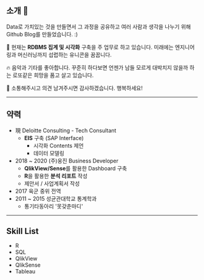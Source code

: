 
## 소개 :tada:

Data로 가치있는 것을 만들면서 그 과정을 공유하고 여러 사람과 생각을 나누기 위해 Github Blog를 만들었습니다. :)

:wrench: 현재는 **RDBMS 집계 및 시각화** 구축을 주 업무로 하고 있습니다. 미래에는 엔지니어링과 머신러닝까지 섭렵하는 유니콘을 꿈꿉니다.

:fire: 음악과 기타를 좋아합니다. 꾸준히 하다보면 언젠가 남들 모르게 대박치지 않을까 하는 로또같은 희망을 품고 살고 있습니다.

:pencil: 소통해주시고 의견 남겨주시면 감사하겠습니다. 행복하세요!

---

## 약력
- 現 Deloitte Consulting - Tech Consultant
    - **EIS** 구축 (SAP Interface)
        - 시각화 Contents 제언 
        - 데이터 모델링
- 2018 ~ 2020 (주)웅진 Business Developer
  - **QlikView/Sense**를 활용한 Dashboard 구축
  - **R**을 활용한 __분석 리포트__ 작성
  - 제안서 / 사업계획서 작성
- 2017 육군 중위 전역
- 2011 ~ 2015 성균관대학교 통계학과
    - 통기타동아리 '못갖춘마디'

---

## Skill List

- R
- SQL
- QlikView
- QlikSense
- Tableau

